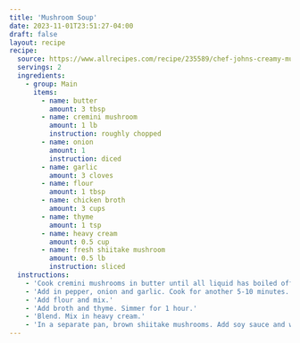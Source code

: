 ```yaml
---
title: 'Mushroom Soup'
date: 2023-11-01T23:51:27-04:00
draft: false
layout: recipe
recipe:
  source: https://www.allrecipes.com/recipe/235589/chef-johns-creamy-mushroom-soup/
  servings: 2
  ingredients:
    - group: Main
      items:
        - name: butter
          amount: 3 tbsp
        - name: cremini mushroom
          amount: 1 lb
          instruction: roughly chopped
        - name: onion
          amount: 1
          instruction: diced
        - name: garlic
          amount: 3 cloves
        - name: flour
          amount: 1 tbsp
        - name: chicken broth
          amount: 3 cups
        - name: thyme
          amount: 1 tsp
        - name: heavy cream
          amount: 0.5 cup
        - name: fresh shiitake mushroom
          amount: 0.5 lb
          instruction: sliced
  instructions:
    - 'Cook cremini mushrooms in butter until all liquid has boiled off and continue cooking another 10 minutes.'
    - 'Add in pepper, onion and garlic. Cook for another 5-10 minutes.'
    - 'Add flour and mix.'
    - 'Add broth and thyme. Simmer for 1 hour.'
    - 'Blend. Mix in heavy cream.'
    - 'In a separate pan, brown shiitake mushrooms. Add soy sauce and white wine vinegar to taste. Add on top of soup.'
---
```

